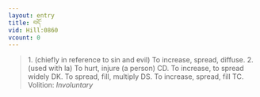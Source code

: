 ```yaml
---
layout: entry
title: བདོ་
vid: Hill:0860
vcount: 0
---
```

> 1\. (chiefly in reference to sin and evil) To increase, spread, diffuse\. 2\. (used with la) To hurt, injure (a person) CD\. To increase, to spread widely DK\. To spread, fill, multiply DS\. To increase, spread, fill TC\.
> Volition: _Involuntary_


